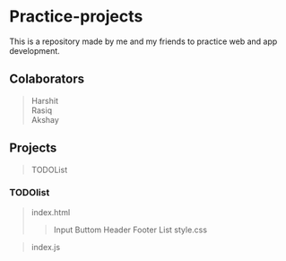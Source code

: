 # Practice-projects

This is a repository made by me and my friends to practice web and app development.

## Colaborators

> Harshit <br>
> Rasiq <br>
> Akshay <br>

## Projects

> TODOList

### TODOlist

> index.html
>
> > Input
> > Buttom
> > Header
> > Footer
> > List
> > style.css

> index.js
